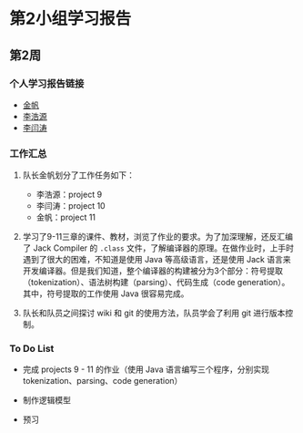 # 第2小组学习报告

## 第2周

### 个人学习报告链接

- [金帆](http://toyhouse.cc/wiki/index.php/%E9%87%91%E5%B8%86-%E5%AD%A6%E4%B9%A0%E6%8A%A5%E5%91%8A-%E7%AC%AC2%E5%91%A8)
- [李浩源](http://toyhouse.cc/wiki/index.php/2017%E5%B9%B4%E7%A7%8B%E8%AE%A1%E7%AE%97%E6%80%9D%E7%BB%B4%E5%92%8C%E7%B3%BB%E7%BB%9F%E8%AE%BE%E8%AE%A1%E7%AC%AC%E4%BA%8C%E5%91%A8%E5%AD%A6%E4%B9%A0%E6%8A%A5%E5%91%8A_%E6%9D%8E%E6%B5%A9%E6%BA%90)
- [李闫涛](http://toyhouse.cc/wiki/index.php/User:2016012807#week_2)

### 工作汇总

1. 队长金帆划分了工作任务如下：
	- 李浩源：project 9
	- 李闫涛：project 10
	- 金帆：project 11

2. 学习了9-11三章的课件、教材，浏览了作业的要求。为了加深理解，还反汇编了 Jack Compiler 的 ```.class``` 文件，了解编译器的原理。在做作业时，上手时遇到了很大的困难，不知道是使用 Java 等高级语言，还是使用 Jack 语言来开发编译器。但是我们知道，整个编译器的构建被分为3个部分：符号提取（tokenization）、语法树构建（parsing）、代码生成（code generation）。其中，符号提取的工作使用 Java 很容易完成。

3. 队长和队员之间探讨 wiki 和 git 的使用方法，队员学会了利用 git 进行版本控制。

### To Do List

- 完成 projects 9 - 11 的作业（使用 Java 语言编写三个程序，分别实现 tokenization、parsing、code generation）

- 制作逻辑模型

- 预习


